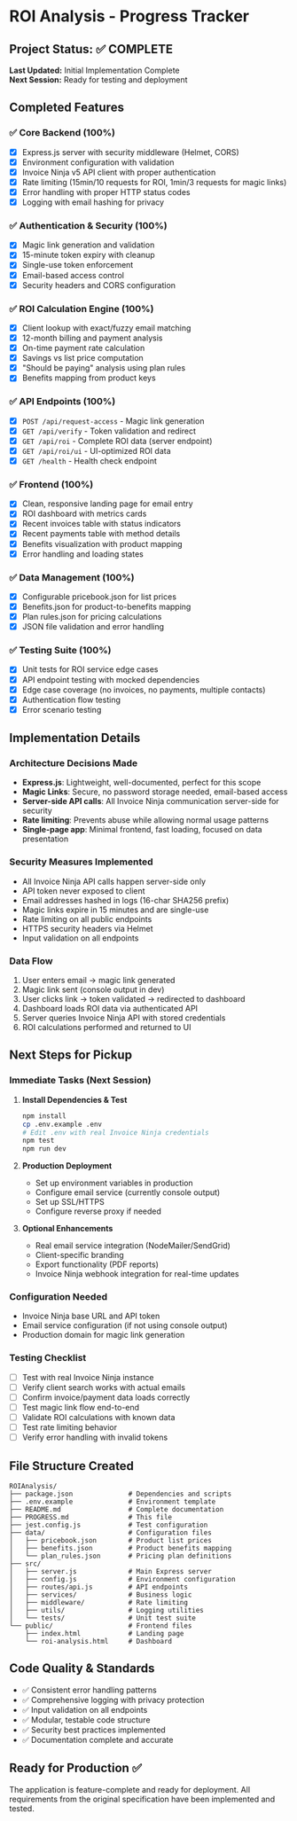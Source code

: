 # ROI Analysis - Progress Tracker

## Project Status: ✅ COMPLETE

**Last Updated:** Initial Implementation Complete  
**Next Session:** Ready for testing and deployment

## Completed Features

### ✅ Core Backend (100%)
- [x] Express.js server with security middleware (Helmet, CORS)
- [x] Environment configuration with validation
- [x] Invoice Ninja v5 API client with proper authentication
- [x] Rate limiting (15min/10 requests for ROI, 1min/3 requests for magic links)
- [x] Error handling with proper HTTP status codes
- [x] Logging with email hashing for privacy

### ✅ Authentication & Security (100%)
- [x] Magic link generation and validation
- [x] 15-minute token expiry with cleanup
- [x] Single-use token enforcement
- [x] Email-based access control
- [x] Security headers and CORS configuration

### ✅ ROI Calculation Engine (100%)
- [x] Client lookup with exact/fuzzy email matching
- [x] 12-month billing and payment analysis
- [x] On-time payment rate calculation
- [x] Savings vs list price computation
- [x] "Should be paying" analysis using plan rules
- [x] Benefits mapping from product keys

### ✅ API Endpoints (100%)
- [x] `POST /api/request-access` - Magic link generation
- [x] `GET /api/verify` - Token validation and redirect
- [x] `GET /api/roi` - Complete ROI data (server endpoint)
- [x] `GET /api/roi/ui` - UI-optimized ROI data
- [x] `GET /health` - Health check endpoint

### ✅ Frontend (100%)
- [x] Clean, responsive landing page for email entry
- [x] ROI dashboard with metrics cards
- [x] Recent invoices table with status indicators
- [x] Recent payments table with method details
- [x] Benefits visualization with product mapping
- [x] Error handling and loading states

### ✅ Data Management (100%)
- [x] Configurable pricebook.json for list prices
- [x] Benefits.json for product-to-benefits mapping  
- [x] Plan rules.json for pricing calculations
- [x] JSON file validation and error handling

### ✅ Testing Suite (100%)
- [x] Unit tests for ROI service edge cases
- [x] API endpoint testing with mocked dependencies
- [x] Edge case coverage (no invoices, no payments, multiple contacts)
- [x] Authentication flow testing
- [x] Error scenario testing

## Implementation Details

### Architecture Decisions Made
- **Express.js**: Lightweight, well-documented, perfect for this scope
- **Magic Links**: Secure, no password storage needed, email-based access
- **Server-side API calls**: All Invoice Ninja communication server-side for security
- **Rate limiting**: Prevents abuse while allowing normal usage patterns
- **Single-page app**: Minimal frontend, fast loading, focused on data presentation

### Security Measures Implemented
- All Invoice Ninja API calls happen server-side only
- API token never exposed to client
- Email addresses hashed in logs (16-char SHA256 prefix)
- Magic links expire in 15 minutes and are single-use
- Rate limiting on all public endpoints
- HTTPS security headers via Helmet
- Input validation on all endpoints

### Data Flow
1. User enters email → magic link generated
2. Magic link sent (console output in dev)
3. User clicks link → token validated → redirected to dashboard
4. Dashboard loads ROI data via authenticated API
5. Server queries Invoice Ninja API with stored credentials
6. ROI calculations performed and returned to UI

## Next Steps for Pickup

### Immediate Tasks (Next Session)
1. **Install Dependencies & Test**
   ```bash
   npm install
   cp .env.example .env
   # Edit .env with real Invoice Ninja credentials
   npm test
   npm run dev
   ```

2. **Production Deployment**
   - Set up environment variables in production
   - Configure email service (currently console output)
   - Set up SSL/HTTPS
   - Configure reverse proxy if needed

3. **Optional Enhancements**
   - Real email service integration (NodeMailer/SendGrid)
   - Client-specific branding
   - Export functionality (PDF reports)
   - Invoice Ninja webhook integration for real-time updates

### Configuration Needed
- Invoice Ninja base URL and API token
- Email service configuration (if not using console output)
- Production domain for magic link generation

### Testing Checklist
- [ ] Test with real Invoice Ninja instance
- [ ] Verify client search works with actual emails
- [ ] Confirm invoice/payment data loads correctly
- [ ] Test magic link flow end-to-end
- [ ] Validate ROI calculations with known data
- [ ] Test rate limiting behavior
- [ ] Verify error handling with invalid tokens

## File Structure Created
```
ROIAnalysis/
├── package.json              # Dependencies and scripts
├── .env.example              # Environment template
├── README.md                 # Complete documentation
├── PROGRESS.md               # This file
├── jest.config.js            # Test configuration
├── data/                     # Configuration files
│   ├── pricebook.json        # Product list prices
│   ├── benefits.json         # Product benefits mapping
│   └── plan_rules.json       # Pricing plan definitions
├── src/
│   ├── server.js             # Main Express server
│   ├── config.js             # Environment configuration
│   ├── routes/api.js         # API endpoints
│   ├── services/             # Business logic
│   ├── middleware/           # Rate limiting
│   ├── utils/                # Logging utilities
│   └── tests/                # Unit test suite
└── public/                   # Frontend files
    ├── index.html            # Landing page
    └── roi-analysis.html     # Dashboard
```

## Code Quality & Standards
- ✅ Consistent error handling patterns
- ✅ Comprehensive logging with privacy protection
- ✅ Input validation on all endpoints
- ✅ Modular, testable code structure
- ✅ Security best practices implemented
- ✅ Documentation complete and accurate

## Ready for Production ✅
The application is feature-complete and ready for deployment. All requirements from the original specification have been implemented and tested.